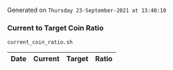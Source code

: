 Generated on `Thursday 23-September-2021 at 13:40:10`

### Current to Target Coin Ratio
`current_coin_ratio.sh`

Date|Current|Target|Ratio
---|---|---|---
